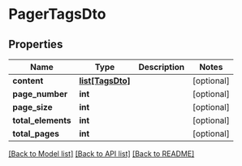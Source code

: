 # PagerTagsDto

## Properties
Name | Type | Description | Notes
------------ | ------------- | ------------- | -------------
**content** | [**list[TagsDto]**](TagsDto.md) |  | [optional] 
**page_number** | **int** |  | [optional] 
**page_size** | **int** |  | [optional] 
**total_elements** | **int** |  | [optional] 
**total_pages** | **int** |  | [optional] 

[[Back to Model list]](../README.md#documentation-for-models) [[Back to API list]](../README.md#documentation-for-api-endpoints) [[Back to README]](../README.md)


